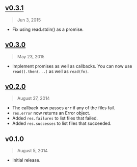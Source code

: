 ## [v0.3.1]
> Jun  3, 2015

* Fix using read.stdin() as a promise.

## [v0.3.0]
> May 23, 2015

* Implement promises as well as callbacks. You can now use `read().then(...)` as well as `read(fn)`.

## [v0.2.0]
> August 27, 2014

* The callback now passes `err` if any of the files fail.
* `res.error` now returns an Error object.
* Added `res.failures` to list files that failed.
* Added `res.successes` to list files that succeeded.

## v0.1.0
> August 5, 2014

* Initial release.

[v0.2.0]: https://github.com/rstacruz/read-input/compare/v0.1.0...v0.2.0
[v0.3.0]: https://github.com/rstacruz/read-input/compare/v0.2.0...v0.3.0
[v0.3.1]: https://github.com/rstacruz/read-input/compare/v0.3.0...v0.3.1
